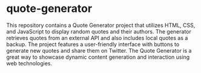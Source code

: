 # quote-generator

This repository contains a Quote Generator project that utilizes HTML, CSS, and JavaScript to display random quotes and their authors. The generator retrieves quotes from an external API and also includes local quotes as a backup. The project features a user-friendly interface with buttons to generate new quotes and share them on Twitter. The Quote Generator is a great way to showcase dynamic content generation and interaction using web technologies.
